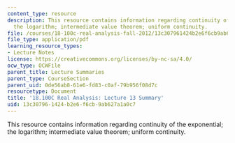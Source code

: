 ```yaml
---
content_type: resource
description: This resource contains information regarding continuity of the exponential;
  the logarithm; intermediate value theorem; uniform continuity.
file: /courses/18-100c-real-analysis-fall-2012/13c307961424b2e6f6cb9ab627a1a0c7_MIT18_100CF12_l13sum.pdf
file_type: application/pdf
learning_resource_types:
- Lecture Notes
license: https://creativecommons.org/licenses/by-nc-sa/4.0/
ocw_type: OCWFile
parent_title: Lecture Summaries
parent_type: CourseSection
parent_uid: 0de56ab8-61e6-fd83-c0af-79b956f08d7c
resourcetype: Document
title: '18.100C Real Analysis: Lecture 13 Summary'
uid: 13c30796-1424-b2e6-f6cb-9ab627a1a0c7
---
```

This resource contains information regarding continuity of the exponential; the logarithm; intermediate value theorem; uniform continuity.